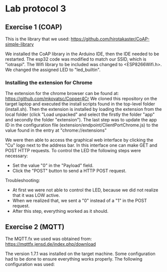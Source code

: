 # Lab protocol 3

## Exercise 1 (COAP)

This is the library that we used: https://github.com/hirotakaster/CoAP-simple-library

We installed the CoAP library in the Arduino IDE, then the IDE needed to be restarted. The esp32 code was modified to match our SSID, which is "iotraspi". The Wifi library to be included was changed to <ESP8266Wifi.h>. We changed the assigned LED to "led_builtin".

### Installing the extension for Chrome

The extension for the chrome browser can be found at: https://github.com/mkovatsc/Copper4Cr
We cloned this repository on the target laptop and executed the install scripts found in the top-level folder (install.sh). Then the extension is installed by loading the extension from the local folder (click "Load unpacked" and select the firstly the folder "app" and secondly the folder "extension"). The last step was to update the app ID in the configuration file (extension/endpoint/ClientPortChrome.js) to the value found in the entry at "chrome://extensions"

We were then able to access the graphical web interface by clicking the "Cu" logo next to the address bar. In this interface one can make GET and POST HTTP requests. To control the LED the following steps were necessary:
- Set the value "0" in the "Payload" field.
- Click the "POST" button to send a HTTP POST request.

Troubleshooting:
- At first we were not able to control the LED, because we did not realize that it was LOW active.
- When we realized that, we sent a "0" instead of a "1" in the POST request.
- After this step, everything worked as it should.

## Exercise 2 (MQTT)

The MQTT.fx we used was obtained from: https://mqttfx.jensd.de/index.php/download

The version 1.7.1 was installed on the target machine. Some configuration had to be done to ensure everything works properly. The following configuration was used:
